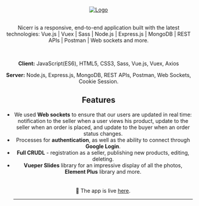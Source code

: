 <br />
<div align="center">
  <a href="https://nicerr.onrender.com/">
    <img src="https://res.cloudinary.com/dezqiqsqb/image/upload/v1682432814/Nicer-DemoPic_bop79m.png" alt="Logo">
  </a>
  </br>
  <p align="center">
  </br>
    Nicerr is a responsive, end-to-end application built with the latest technologies: Vue.js | Vuex | Sass | Node.js | Express.js | MongoDB | REST APIs | Postman | Web sockets and more.
    <br />
  </p>
  <br/>


**Client:** JavaScript(ES6), HTML5, CSS3, Sass, Vue.js, Vuex, Axios

**Server:** Node.js, Express.js, MongoDB, REST APIs, Postman, Web Sockets, Cookie Session.

## Features
- We used **Web sockets** to ensure that our users are updated in real time: notification to the seller when a user views his product, update to the seller when an order is placed, and update to the buyer when an order status changes. 
- Processes for **authentication**, as well as the ability to connect through **Google Login**.
- **Full CRUDL** - registration as a seller, publishing new products, editing, deleting.
- **Vueper Slides** library for an impressive display of all the photos, **Element Plus** library and more.
  <br/>
    </br>
    </br>
        🎉 The app is live 
    <a href="https://nicerr.onrender.com/">here</a>.
    <hr>
</div>
